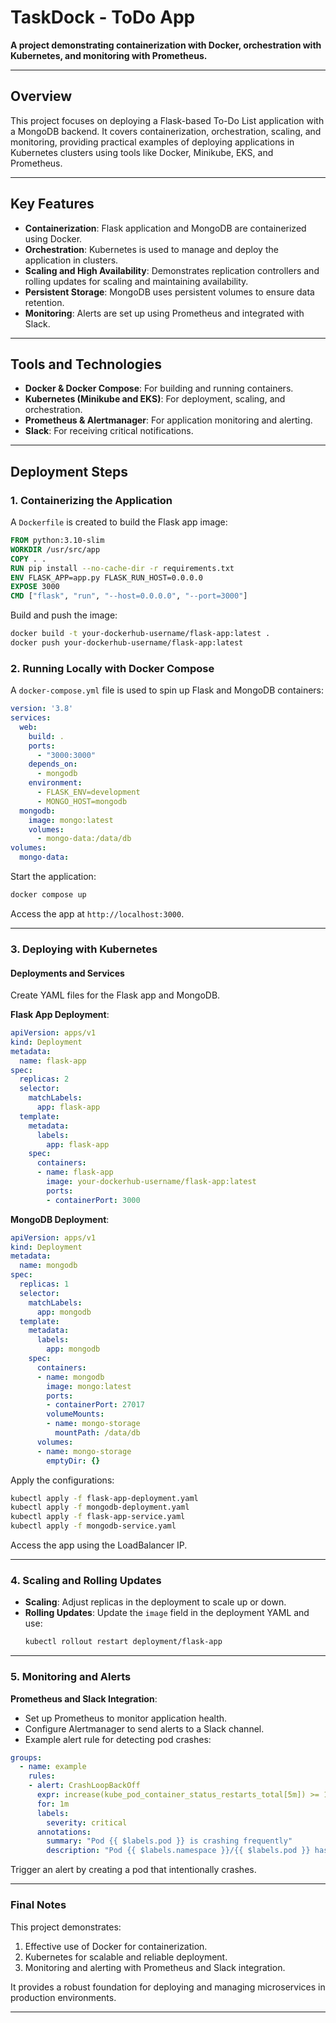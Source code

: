 

# TaskDock - ToDo App  

**A project demonstrating containerization with Docker, orchestration with Kubernetes, and monitoring with Prometheus.**

---

## Overview  

This project focuses on deploying a Flask-based To-Do List application with a MongoDB backend. It covers containerization, orchestration, scaling, and monitoring, providing practical examples of deploying applications in Kubernetes clusters using tools like Docker, Minikube, EKS, and Prometheus.  

---

## Key Features  

- **Containerization**: Flask application and MongoDB are containerized using Docker.  
- **Orchestration**: Kubernetes is used to manage and deploy the application in clusters.  
- **Scaling and High Availability**: Demonstrates replication controllers and rolling updates for scaling and maintaining availability.  
- **Persistent Storage**: MongoDB uses persistent volumes to ensure data retention.  
- **Monitoring**: Alerts are set up using Prometheus and integrated with Slack.  

---

## Tools and Technologies  

- **Docker & Docker Compose**: For building and running containers.  
- **Kubernetes (Minikube and EKS)**: For deployment, scaling, and orchestration.  
- **Prometheus & Alertmanager**: For application monitoring and alerting.  
- **Slack**: For receiving critical notifications.  

---

## Deployment Steps  

### 1. Containerizing the Application  

A `Dockerfile` is created to build the Flask app image:  

```Dockerfile
FROM python:3.10-slim  
WORKDIR /usr/src/app  
COPY . .  
RUN pip install --no-cache-dir -r requirements.txt  
ENV FLASK_APP=app.py FLASK_RUN_HOST=0.0.0.0  
EXPOSE 3000  
CMD ["flask", "run", "--host=0.0.0.0", "--port=3000"]  
```  

Build and push the image:  

```bash
docker build -t your-dockerhub-username/flask-app:latest .  
docker push your-dockerhub-username/flask-app:latest  
```  

### 2. Running Locally with Docker Compose  

A `docker-compose.yml` file is used to spin up Flask and MongoDB containers:  

```yaml
version: '3.8'
services:
  web:
    build: .
    ports:
      - "3000:3000"
    depends_on:
      - mongodb
    environment:
      - FLASK_ENV=development
      - MONGO_HOST=mongodb
  mongodb:
    image: mongo:latest
    volumes:
      - mongo-data:/data/db
volumes:
  mongo-data:
```  

Start the application:  

```bash
docker compose up  
```  

Access the app at `http://localhost:3000`.  

---

### 3. Deploying with Kubernetes  

#### Deployments and Services  

Create YAML files for the Flask app and MongoDB.  

**Flask App Deployment**:  

```yaml
apiVersion: apps/v1  
kind: Deployment  
metadata:  
  name: flask-app  
spec:  
  replicas: 2  
  selector:  
    matchLabels:  
      app: flask-app  
  template:  
    metadata:  
      labels:  
        app: flask-app  
    spec:  
      containers:  
      - name: flask-app  
        image: your-dockerhub-username/flask-app:latest  
        ports:  
        - containerPort: 3000  
```  

**MongoDB Deployment**:  

```yaml
apiVersion: apps/v1  
kind: Deployment  
metadata:  
  name: mongodb  
spec:  
  replicas: 1  
  selector:  
    matchLabels:  
      app: mongodb  
  template:  
    metadata:  
      labels:  
        app: mongodb  
    spec:  
      containers:  
      - name: mongodb  
        image: mongo:latest  
        ports:  
        - containerPort: 27017  
        volumeMounts:  
        - name: mongo-storage  
          mountPath: /data/db  
      volumes:  
      - name: mongo-storage  
        emptyDir: {}  
```  

Apply the configurations:  

```bash
kubectl apply -f flask-app-deployment.yaml  
kubectl apply -f mongodb-deployment.yaml  
kubectl apply -f flask-app-service.yaml  
kubectl apply -f mongodb-service.yaml  
```  

Access the app using the LoadBalancer IP.  

---

### 4. Scaling and Rolling Updates  

- **Scaling**: Adjust replicas in the deployment to scale up or down.  
- **Rolling Updates**: Update the `image` field in the deployment YAML and use:  
  ```bash
  kubectl rollout restart deployment/flask-app  
  ```  

---

### 5. Monitoring and Alerts  

**Prometheus and Slack Integration**:  

- Set up Prometheus to monitor application health.  
- Configure Alertmanager to send alerts to a Slack channel.  
- Example alert rule for detecting pod crashes:  

```yaml
groups:
  - name: example
    rules:
    - alert: CrashLoopBackOff
      expr: increase(kube_pod_container_status_restarts_total[5m]) >= 1
      for: 1m
      labels:
        severity: critical
      annotations:
        summary: "Pod {{ $labels.pod }} is crashing frequently"
        description: "Pod {{ $labels.namespace }}/{{ $labels.pod }} has restarted {{ $value }} times in the last 5 minutes."
```  

Trigger an alert by creating a pod that intentionally crashes.  

---

### Final Notes  

This project demonstrates:  
1. Effective use of Docker for containerization.  
2. Kubernetes for scalable and reliable deployment.  
3. Monitoring and alerting with Prometheus and Slack integration.  

It provides a robust foundation for deploying and managing microservices in production environments.  

--- 

